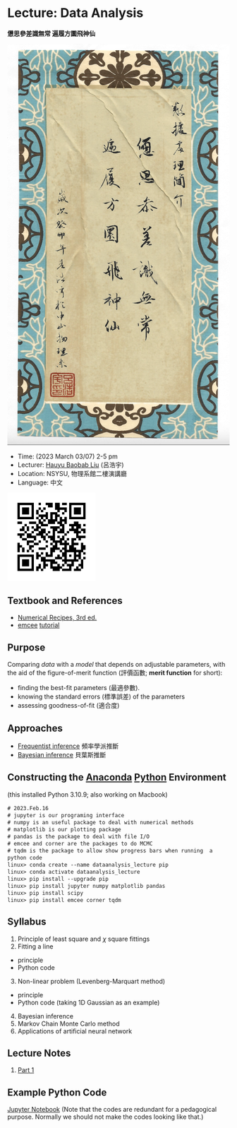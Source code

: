 # Lecture: Data Analysis
**憊思參差識無常 遍履方圜飛神仙**

<img src="./images/cover.png" alt="Cover" width="800px"/>

* Time: (2023 March 03/07) 2-5 pm
* Lecturer: [Hauyu Baobab Liu](https://baobabyoo.github.io/) (呂浩宇)
* Location: NSYSU, 物理系館二樓演講廳
* Language: 中文

<img src="./images/Lecture_DataAnalysis_2023Feb_QR.png" alt="QRcode" width="200px"/>

## Textbook and References
- [Numerical Recipes, 3rd ed.](http://numerical.recipes/book/book.html)
- [emcee](https://emcee.readthedocs.io/en/stable/) [tutorial](https://emcee.readthedocs.io/en/stable/tutorials/line/)

## Purpose
Comparing *data* with a *model* that depends on adjustable parameters, with the aid of the figure-of-merit function (評價函數; **merit function** for short):
- finding the best-fit parameters (最適參數).
- knowing the standard errors (標準誤差) of the parameters
- assessing goodness-of-fit (適合度)

## Approaches
- [Frequentist inference](https://en.wikipedia.org/wiki/Frequentist_inference) 頻率學派推斷
- [Bayesian inference](https://en.wikipedia.org/wiki/Bayesian_inference) 貝葉斯推斷

## Constructing the [Anaconda](https://www.anaconda.com/products/distribution)  [Python](https://www.python.org/) Environment
(this installed Python 3.10.9; also working on Macbook)
```
# 2023.Feb.16
# jupyter is our programing interface
# numpy is an useful package to deal with numerical methods
# matplotlib is our plotting package
# pandas is the package to deal with file I/O
# emcee and corner are the packages to do MCMC
# tqdm is the package to allow show progress bars when running  a python code
linux> conda create --name dataanalysis_lecture pip
linux> conda activate dataanalysis_lecture
linux> pip install --upgrade pip
linux> pip install jupyter numpy matplotlib pandas
linux> pip install scipy
linux> pip install emcee corner tqdm
```

## Syllabus
1. Principle of least square and $\chi$ square fittings
2. Fitting a line
 - principle
 - Python code
3. Non-linear problem (Levenberg-Marquart method)
 - principle
 - Python code (taking 1D Gaussian as an example)
4. Bayesian inference
5. Markov Chain Monte Carlo method
6. Applications of artificial neural network

## Lecture Notes
1. [Part 1](https://github.com/baobabyoo/Lecture_DataAnalysis/blob/main/lecture_notes/DataAnalysis_part1.pdf)

## Example Python Code
[Jupyter Notebook](https://github.com/baobabyoo/Lecture_DataAnalysis/blob/main/DataAnalysisLecture_2023March.ipynb) (Note that the codes are redundant for a pedagogical purpose. Normally we should not make the codes looking like that.)
